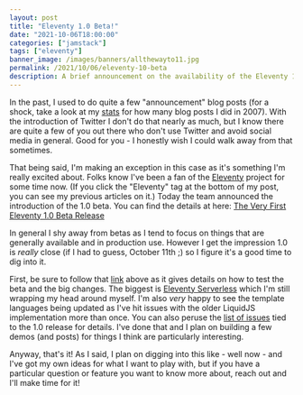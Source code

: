 ```yaml
---
layout: post
title: "Eleventy 1.0 Beta!"
date: "2021-10-06T18:00:00"
categories: ["jamstack"]
tags: ["eleventy"]
banner_image: /images/banners/allthewayto11.jpg
permalink: /2021/10/06/eleventy-10-beta
description: A brief announcement on the availability of the Eleventy 1.0 Beta
---
```


In the past, I used to do quite a few "announcement" blog posts (for a shock, take a look at my [stats](/stats) for how many blog posts I did in 2007). With the introduction of Twitter I don't do that nearly as much, but I know there are quite a few of you out there who don't use Twitter and avoid social media in general. Good for you - I honestly wish I could walk away from that sometimes. 

That being said, I'm making an exception in this case as it's something I'm really excited about. Folks know I've been a fan of the [Eleventy](https://www.11ty.dev) project for some time now. (If you click the "Eleventy" tag at the bottom of my post, you can see my previous articles on it.) Today the team announced the introduction of the 1.0 beta. You can find the details at here: [The Very First Eleventy 1.0 Beta Release](https://www.11ty.dev/blog/eleventy-v1-beta/)

In general I shy away from betas as I tend to focus on things that are generally available and in production use. However I get the impression 1.0 is *really* close (if I had to guess, October 11th ;) so I figure it's a good time to dig into it. 

First, be sure to follow that [link](https://www.11ty.dev/blog/eleventy-v1-beta/) above as it gives details on how to test the beta and the big changes. The biggest is [Eleventy Serverless](https://www.11ty.dev/docs/plugins/serverless/) which I'm still wrapping my head around myself. I'm also *very* happy to see the template languages being updated as I've hit issues with the older LiquidJS implementation more than once. You can also peruse the [list of issues](https://github.com/11ty/eleventy/milestone/32?closed=1) tied to the 1.0 release for details. I've done that and I plan on building a few demos (and posts) for things I think are particularly interesting.

Anyway, that's it! As I said, I plan on digging into this like - well now - and I've got my own ideas for what I want to play with, but if you have a particular question or feature you want to know more about, reach out and I'll make time for it!

